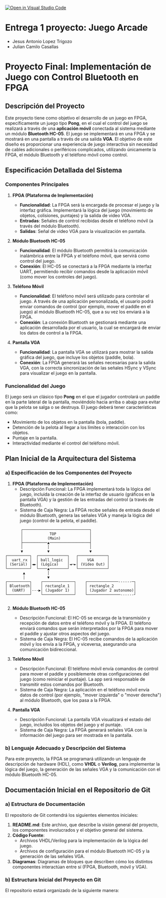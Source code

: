 [![Open in Visual Studio Code](https://classroom.github.com/assets/open-in-vscode-2e0aaae1b6195c2367325f4f02e2d04e9abb55f0b24a779b69b11b9e10269abc.svg)](https://classroom.github.com/online_ide?assignment_repo_id=17800245&assignment_repo_type=AssignmentRepo)
# Entrega 1 proyecto: Juego Arcade

* Jesus Antonio Lopez Trigozo
* Julian Camilo Casallas

# Proyecto Final: Implementación de Juego con Control Bluetooth en FPGA

## Descripción del Proyecto

Este proyecto tiene como objetivo el desarrollo de un juego en FPGA, específicamente un juego tipo **Pong**, en el cual el control del juego se realizará a través de una **aplicación móvil** conectada al sistema mediante un módulo **Bluetooth HC-05**. El juego se implementará en una FPGA y se mostrará en una pantalla a través de una salida **VGA**. El objetivo de este diseño es proporcionar una experiencia de juego interactiva sin necesidad de cables adicionales o periféricos complicados, utilizando únicamente la FPGA, el módulo Bluetooth y el teléfono móvil como control.

## Especificación Detallada del Sistema

### Componentes Principales

1. **FPGA (Plataforma de Implementación)**
   - **Funcionalidad**: La FPGA será la encargada de procesar el juego y la interfaz gráfica. Implementará la lógica del juego (movimiento de objetos, colisiones, puntajes) y la salida de video VGA. 
   - **Entradas**: Señales de control recibidas desde el teléfono móvil (a través del módulo Bluetooth).
   - **Salidas**: Señal de video VGA para la visualización en pantalla.

2. **Módulo Bluetooth HC-05**
   - **Funcionalidad**: El módulo Bluetooth permitirá la comunicación inalámbrica entre la FPGA y el teléfono móvil, que servirá como control del juego.
   - **Conexión**: El HC-05 se conectará a la FPGA mediante la interfaz UART, permitiendo recibir comandos desde la aplicación móvil (como mover los controles del juego).

3. **Teléfono Móvil**
   - **Funcionalidad**: El teléfono móvil será utilizado para controlar el juego. A través de una aplicación personalizada, el usuario podrá enviar comandos de control (por ejemplo, mover el paddle en el juego) al módulo Bluetooth HC-05, que a su vez los enviará a la FPGA.
   - **Conexión**: La conexión Bluetooth se gestionará mediante una aplicación desarrollada por el usuario, la cual se encargará de enviar los datos de control a la FPGA.

4. **Pantalla VGA**
   - **Funcionalidad**: La pantalla VGA se utilizará para mostrar la salida gráfica del juego, que incluye los objetos (paddle, bola).
   - **Conexión**: La FPGA generará las señales necesarias para la salida VGA, con la correcta sincronización de las señales HSync y VSync para visualizar el juego en la pantalla.

### Funcionalidad del Juego

El juego será un clásico tipo **Pong** en el que el jugador controlará un paddle en la parte lateral de la pantalla, moviéndolo hacia arriba o abajp para evitar que la pelota se salga o se destruya. El juego deberá tener características como:

- Movimiento de los objetos en la pantalla (bola, paddle).
- Detención de la pelota al llegar a los límites o interacción con los objetos.
- Puntaje en la pantalla.
- Interactividad mediante el control del teléfono móvil.

## Plan Inicial de la Arquitectura del Sistema

### a) **Especificación de los Componentes del Proyecto**

1. **FPGA (Plataforma de Implementación)**
   - Descripción Funcional: La FPGA implementará toda la lógica del juego, incluida la creación de la interfaz de usuario (gráficos en la pantalla VGA) y la gestión de las entradas del control (a través de Bluetooth).
   - Sistema de Caja Negra: La FPGA recibe señales de entrada desde el módulo Bluetooth, genera las señales VGA y maneja la lógica del juego (control de la pelota, el paddle).


```plaintext
       ┌──────────────────────────────┐
       │            TOP               │
       │           (Main)             │
       ├───────────▲──────────────────┤
       │           │                  │
       ▼           ▼                  ▼
┌──────────┐  ┌─────────────┐   ┌─────────────┐
│  uart_rx │  │ ball_logic  │   │    VGA      │
│ (Serial) │◄►│ (Lógica)    │◄─►│ (Video Out) │
└──────────┘  └────▲────────┘   └─────────────┘
        ▲          │                            
        │          ▼                            
┌──────────┐    ┌──────────────┐    ┌──────────────------─┐
│ Bluetooth│    │ rectangle_1  │    │ rectangle_2         │
│  (UART)  │---▶│ (Jugador 1)  │    │ (Jugador 2 autonomo)│
└──────────┘    └──────────────┘    └───────────────------┘
  
```


2. **Módulo Bluetooth HC-05**
   - Descripción Funcional: El HC-05 se encarga de la transmisión y recepción de datos entre el teléfono móvil y la FPGA. El teléfono enviará comandos que serán interpretados por la FPGA para mover el paddle y ajustar otros aspectos del juego.
   - Sistema de Caja Negra: El HC-05 recibe comandos de la aplicación móvil y los envía a la FPGA, y viceversa, asegurando una comunicación bidireccional.

3. **Teléfono Móvil**
   - Descripción Funcional: El teléfono móvil envía comandos de control para mover el paddle y posiblemente otras configuraciones del juego (como reiniciar el puntaje). La app será responsable de transmitir estos comandos por Bluetooth.
   - Sistema de Caja Negra: La aplicación en el teléfono móvil envía datos de control (por ejemplo, "mover izquierda" o "mover derecha") al módulo Bluetooth, que los pasa a la FPGA.

4. **Pantalla VGA**
   - Descripción Funcional: La pantalla VGA visualizará el estado del juego, incluidos los objetos del juego y el puntaje.
   - Sistema de Caja Negra: La FPGA generará señales VGA con la información del juego para ser mostrada en la pantalla.

### b) **Lenguaje Adecuado y Descripción del Sistema**

Para este proyecto, la FPGA se programará utilizando un lenguaje de descripción de hardware (HDL), como **VHDL** o **Verilog**, para implementar la lógica del juego, la generación de las señales VGA y la comunicación con el módulo Bluetooth HC-05.

## Documentación Inicial en el Repositorio de Git

### a) **Estructura de Documentación**

El repositorio de Git contendrá los siguientes elementos iniciales:

1. **README.md**: Este archivo, que describe la visión general del proyecto, los componentes involucrados y el objetivo general del sistema.
2. **Código Fuente**:
   - Archivos VHDL/Verilog para la implementación de la lógica del juego.
   - Archivos de configuración para el módulo Bluetooth HC-05 y la generación de las señales VGA.
3. **Diagramas**: Diagramas de bloques que describen cómo los distintos componentes interactúan entre sí (FPGA, Bluetooth, móvil y VGA).

### b) **Estructura Inicial del Proyecto en Git**

El repositorio estará organizado de la siguiente manera:

